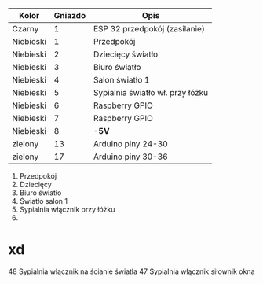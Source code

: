 | Kolor | Gniazdo | Opis |
| ----- | ------- | ---- |
| Czarny    | 1  | ESP 32 przedpokój (zasilanie)
| Niebieski | 1  | Przedpokój |
| Niebieski | 2  | Dziecięcy światło |
| Niebieski | 3  | Biuro światło |
| Niebieski | 4  | Salon światło 1 |
| Niebieski | 5  | Sypialnia światło wł. przy łóżku |
| Niebieski | 6  | Raspberry GPIO |
| Niebieski | 7  | Raspberry GPIO |
| Niebieski | 8  | **-5V** |
| zielony | 13 | Arduino piny 24-30 |
| zielony | 17 | Arduino piny 30-36 |

1. Przedpokój
2. Dziecięcy
3. Biuro światło
4. Światło salon 1
5. Sypialnia włącznik przy łóżku
6.


# xd
48  Sypialnia włącznik na ścianie światła
47  Sypialnia włącznik siłownik okna